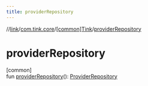 ```yaml
---
title: providerRepository
---
```

//[link](../../../index.html)/[com.tink.core](../index.html)/[[common]Tink](index.html)/[providerRepository](provider-repository.html)



# providerRepository



[common]\
fun [providerRepository](provider-repository.html)(): [ProviderRepository](../../com.tink.core.provider/[common]-provider-repository/index.html)




